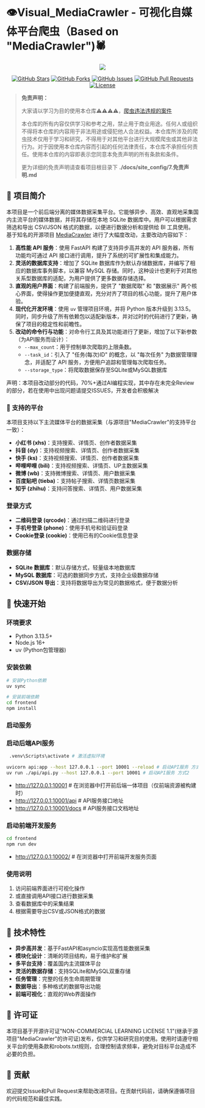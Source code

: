 # 👁️Visual_MediaCrawler - 可视化自媒体平台爬虫（Based on "MediaCrawler")🕷️

<div align="center">

<img src="./static/images/logo1.svg">

[![GitHub Stars](https://img.shields.io/github/stars/persist-1/Visual_MediaCrawler?style=social)](https://github.com/persist-1/Visual_MediaCrawler/stargazers)
[![GitHub Forks](https://img.shields.io/github/forks/persist-1/Visual_MediaCrawler?style=social)](https://github.com/persist-1/Visual_MediaCrawler/network/members)
[![GitHub Issues](https://img.shields.io/github/issues/persist-1/Visual_MediaCrawler)](https://github.com/persist-1/Visual_MediaCrawler/issues)
[![GitHub Pull Requests](https://img.shields.io/github/issues-pr/persist-1/Visual_MediaCrawler)](https://github.com/persist-1/Visual_MediaCrawler/pulls)
[![License](https://img.shields.io/github/license/persist-1/Visual_MediaCrawler)](https://github.com/persist-1/Visual_MediaCrawler/blob/main/LICENSE)

</div>

> **免责声明：**
> 
> 大家请以学习为目的使用本仓库⚠️⚠️⚠️⚠️，[爬虫违法违规的案件](https://github.com/HiddenStrawberry/Crawler_Illegal_Cases_In_China)  <br>
>
>本仓库的所有内容仅供学习和参考之用，禁止用于商业用途。任何人或组织不得将本仓库的内容用于非法用途或侵犯他人合法权益。本仓库所涉及的爬虫技术仅用于学习和研究，不得用于对其他平台进行大规模爬虫或其他非法行为。对于因使用本仓库内容而引起的任何法律责任，本仓库不承担任何责任。使用本仓库的内容即表示您同意本免责声明的所有条款和条件。
>
> 更为详细的免责声明请查看项目根目录下 **./docs/site_config/7.免责声明.md**

## 📖 项目简介
本项目是一个前后端分离的媒体数据采集平台。它能够异步、高效、直观地采集国内主流平台的媒体数据，并将其存储在本地 SQLite 数据库中。用户可以根据需求筛选和导出 CSV/JSON 格式的数据，以便进行数据分析和提供给 BI 工具使用。
基于知名的开源项目 [MediaCrawler](https://github.com/NanmiCoder/MediaCrawler) 进行了大幅度改动，主要改动内容如下：

1. **高性能 API 服务**：使用 FastAPI 构建了支持异步高并发的 API 服务器，所有功能均可通过 API 接口进行调用，提升了系统的可扩展性和集成能力。
2. **灵活的数据库支持**：增加了 SQLite 数据库作为默认存储数据库，并编写了相应的数据库事务脚本，以兼容 MySQL 存储。同时，这种设计也更利于对其他关系型数据库的适配，为用户提供了更多数据存储选择。
3. **直观的用户界面**：构建了前端服务，提供了 "数据爬取" 和 "数据展示" 两个核心界面，使得操作更加便捷直观，充分对齐了项目的核心功能，提升了用户体验。
4. **现代化开发环境**：使用 `uv` 管理项目环境，并将 Python 版本升级到 3.13.5。同时，同步升级了所有依赖包以适配新版本，并对过时的代码进行了更新，确保了项目的稳定性和前瞻性。
5. **改动的命令行与功能**：对命令行工具及其功能进行了更新，增加了以下新参数（为API服务而设计）：
   - `--max_count`：用于控制单次爬取的上限条数。
   - `--task_id`：引入了 "任务(每次)ID" 的概念，以 "每次任务" 为数据管理理念，并适配了 API 服务，方便用户追踪和管理每次爬取任务。
   - `--storage_type`：将爬取数据保存至SQLite或MySQL数据库

声明：本项目改动部分的代码，70%+通过AI编程实现，其中存在未完全Review的部分，若在使用中出现问题请提交ISSUES，开发者会积极解决

### 🦄 支持的平台

本项目支持以下主流媒体平台的数据采集（与源项目"MediaCrawler"的支持平台一致）：

- **小红书 (xhs)**：支持搜索、详情页、创作者数据采集
- **抖音 (dy)**：支持视频搜索、详情页、创作者数据采集
- **快手 (ks)**：支持视频搜索、详情页、创作者数据采集
- **哔哩哔哩 (bili)**：支持视频搜索、详情页、UP主数据采集
- **微博 (wb)**：支持微博搜索、详情页、用户数据采集
- **百度贴吧 (tieba)**：支持帖子搜索、详情页数据采集
- **知乎 (zhihu)**：支持问答搜索、详情页、用户数据采集

### 登录方式

- **二维码登录 (qrcode)**：通过扫描二维码进行登录
- **手机号登录 (phone)**：使用手机号和验证码登录
- **Cookie登录 (cookie)**：使用已有的Cookie信息登录

### 数据存储

- **SQLite 数据库**：默认存储方式，轻量级本地数据库
- **MySQL 数据库**：可选的数据同步方式，支持企业级数据存储
- **CSV/JSON 导出**：支持将数据导出为常见的数据格式，便于数据分析

## 🚀 快速开始

### 环境要求

- Python 3.13.5+
- Node.js 16+
- uv (Python包管理器)

### 安装依赖

```bash
# 安装Python依赖
uv sync

# 安装前端依赖
cd frontend
npm install
```

### 启动服务
### 启动后端API服务
```bash
 .venv\Scripts\activate # 激活虚拟环境

uvicorn api:app --host 127.0.0.1 --port 10001 --reload # 启动API服务 方式1
uv run ./api/api.py --host 127.0.0.1 --port 10001 # 启动API服务 方式2
```
- http://127.0.0.1:10001 # 在浏览器中打开前后端一体项目（仅前端资源被构建时）
- http://127.0.0.1:10001/api # API服务接口地址
- http://127.0.0.1:10001/docs # API服务接口文档地址

### 启动前端开发服务
```bash
cd frontend
npm run dev
```
- http://127.0.0.1:10002/ # 在浏览器中打开前端开发服务页面

### 使用说明

1. 访问前端界面进行可视化操作
2. 或直接调用API接口进行数据采集
3. 查看数据库中的采集结果
4. 根据需要导出CSV或JSON格式的数据

## 🤔 技术特性

- **异步高并发**：基于FastAPI和asyncio实现高性能数据采集
- **模块化设计**：清晰的项目结构，易于维护和扩展
- **多平台支持**：覆盖国内主流媒体平台
- **灵活的数据存储**：支持SQLite和MySQL双重存储
- **任务管理**：完整的任务生命周期管理
- **数据导出**：多种格式的数据导出功能
- **前端可视化**：直观的Web界面操作

## 📖 许可证

本项目基于开源许可证"NON-COMMERCIAL LEARNING LICENSE 1.1"(继承于源项目"MediaCrawler"的许可证)发布，仅供学习和研究目的使用。使用时请遵守相关平台的使用条款和robots.txt规则，合理控制请求频率，避免对目标平台造成不必要的负担。

## 🤝 贡献

欢迎提交Issue和Pull Request来帮助改进项目。在贡献代码前，请确保遵循项目的代码规范和最佳实践。